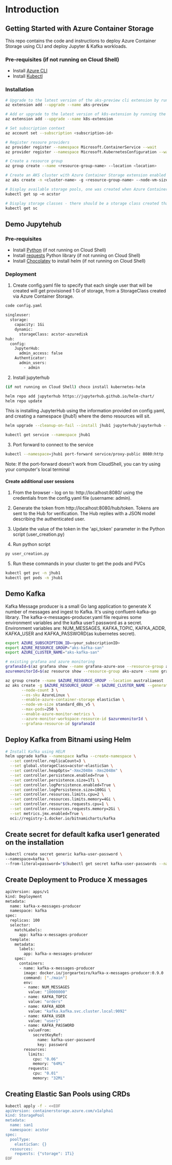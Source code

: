 # Introduction



## Getting Started with Azure Container Storage

This repo contains the code and instructions to deploy Azure Container Storage using CLI and deploy Jupyter & Kafka workloads.

### Pre-requisites (if not running on Cloud Shell)
* Install [Azure CLI](https://learn.microsoft.com/en-us/cli/azure/install-azure-cli-windows?tabs=azure-cli#install-or-update)
* Install [Kubectl](https://kubernetes.io/docs/tasks/tools/install-kubectl-windows/#install-kubectl-binary-with-curl-on-windows)

### Installation

```bash
# Upgrade to the latest version of the aks-preview cli extension by running the following command.
az extension add --upgrade --name aks-preview

# Add or upgrade to the latest version of k8s-extension by running the following command.
az extension add --upgrade --name k8s-extension

# Set subscription context
az account set --subscription <subscription-id>

# Register resoure providers
az provider register --namespace Microsoft.ContainerService --wait 
az provider register --namespace Microsoft.KubernetesConfiguration --wait

# Create a resource group
az group create --name <resource-group-name> --location <location>

# Create an AKS cluster with Azure Container Storage extension enabled
az aks create -n <cluster-name> -g <resource-group-name> --node-vm-size Standard_D4s_v3 --node-count 3 --enable-azure-container-storage azureDisk

# Display available storage pools, one was created when Azure Container Storage was enabled
kubectl get sp –n acstor

# Display storage classes - there should be a storage class created that corresponds to the storage pool
kubectl get sc
```

## Demo Jupytehub

### Pre-requisites
* Install [Python](https://www.python.org/downloads/windows/) (if not running on Cloud Shell)
* Install [requests](https://pypi.org/project/requests/) Python library (if not running on Cloud Shell)
* Install [Chocolatey](https://chocolatey.org/install) to install helm (if not running on Cloud Shell)

### Deployment

1. Create config.yaml file to specify that each single user that will be created will get provisioned 1 Gi of storage, from a StorageClass created via Azure Container Storage.

```bash
code config.yaml
```
```bash
singleuser:
  storage:
    capacity: 1Gi
    dynamic:
      storageClass: acstor-azuredisk
hub:
  config:
    JupyterHub:
      admin_access: false
    Authenticator:
      admin_users:
        - admin
```
2. Install jupyterhub


```bash
(if not running on Cloud Shell) choco install kubernetes-helm
```

```bash
helm repo add jupyterhub https://jupyterhub.github.io/helm-chart/
helm repo update
```
This is installing JupyterHub using the information provided on config.yaml, and creating a namespace (jhub1) where the demo resources will sit.
```bash
helm upgrade --cleanup-on-fail --install jhub1 jupyterhub/jupyterhub --namespace jhub1 --create-namespace --values config.yaml
```
```bash
kubectl get service --namespace jhub1
```

3. Port forward to connect to the service
```bash
kubectl --namespace=jhub1 port-forward service/proxy-public 8080:http
```
Note: If the port-forward doesn't work from CloudShell, you can try using your computer's local terminal

#### Create additional user sessions
1. From the browser - log on to: http://localhost:8080/ using the credentials from the config.yaml file (username: admin).

2. Generate the token from http://localhost:8080/hub/token. Tokens are sent to the Hub for verification. The Hub replies with a JSON model describing the authenticated user.

3. Update the value of the token in the 'api_token' parameter in the Python script (user_creation.py)

4. Run python script
```bash
py user_creation.py
```

5. Run these commands in your cluster to get the pods and PVCs
```bash
kubectl get pvc -n jhub1
kubectl get pods -n jhub1
```

## Demo Kafka
Kafka Message producer is a small Go lang application to generate X number of messages and ingest to Kafka. It's using confluent-kafka-go library. The kafka-x-messages-producer.yaml file requires some environment variables and the kafka user1 password as a secret. Environment variables are: NUM_MESSAGES, KAFKA_TOPIC, KAFKA_ADDR, KAFKA_USER and KAFKA_PASSWORD(as kubernetes secret).

```bash
export AZURE_SUBSCRIPTION_ID=<your_subscriptionID>
export AZURE_RESOURCE_GROUP="aks-kafka-san"
export AZURE_CLUSTER_NAME="aks-kafka-san"

# existing grafana and azure monitoring
grafanaId=$(az grafana show --name grafana-azure-ase --resource-group aks-azure --query id --output tsv)
azuremonitorId=$(az resource show --resource-group aks-azure --name grafana-azure-ase --resource-type "Microsoft.Monitor/accounts" --query id --output tsv)

az group create --name $AZURE_RESOURCE_GROUP --location australiaeast
az aks create -g $AZURE_RESOURCE_GROUP -n $AZURE_CLUSTER_NAME --generate-ssh-keys \
       --node-count 3 \
       --os-sku AzureLinux \
       --enable-azure-container-storage elasticSan \
       --node-vm-size standard_d8s_v5 \
       --max-pods=250 \
       --enable-azure-monitor-metrics \
       --azure-monitor-workspace-resource-id $azuremonitorId \
       --grafana-resource-id $grafanaId 
```

## Deploy Kafka from Bitnami using Helm

```bash
# Install Kafka using HELM
helm upgrade kafka --namespace kafka --create-namespace \
  --set controller.replicaCount=3 \
  --set global.storageClass=acstor-elasticSan \
  --set controller.heapOpts="-Xmx2048m -Xms2048m" \
  --set controller.persistence.enabled=True \
  --set controller.persistence.size=1Ti \
  --set controller.logPersistence.enabled=True \
  --set controller.logPersistence.size=100Gi \
  --set controller.resources.limits.cpu=2 \
  --set controller.resources.limits.memory=4Gi \
  --set controller.resources.requests.cpu=1 \
  --set controller.resources.requests.memory=2Gi \
  --set metrics.jmx.enabled=True \
  oci://registry-1.docker.io/bitnamicharts/kafka
```

## Create secret for default kafka user1 generated on the installation

```bash
kubectl create secret generic kafka-user-password \
--namespace=kafka \
--from-literal=password="$(kubectl get secret kafka-user-passwords --namespace kafka -o jsonpath='{.data.client-passwords}' | base64 -d | cut -d , -f 1)"
```

## Create Deployment to Produce X messages

```bash
apiVersion: apps/v1
kind: Deployment
metadata:
  name: kafka-x-messages-producer
  namespace: kafka
spec:
  replicas: 100
  selector:
    matchLabels:
      app: kafka-x-messages-producer
  template:
    metadata:
      labels:
        app: kafka-x-messages-producer
    spec:
      containers:
      - name: kafka-x-messages-producer
        image: docker.io/jorgearteiro/kafka-x-messages-producer:0.9.0
        command: ["./main"]
        env:
        - name: NUM_MESSAGES
          value: "10000000"
        - name: KAFKA_TOPIC
          value: "orders"
        - name: KAFKA_ADDR
          value: "kafka.kafka.svc.cluster.local:9092"
        - name: KAFKA_USER
          value: "user1"
        - name: KAFKA_PASSWORD
          valueFrom:
            secretKeyRef:
              name: kafka-user-password
              key: password
        resources:
          limits:
            cpu: "0.06"
            memory: "64Mi"
          requests:
            cpu: "0.01"
            memory: "32Mi"
```

## Creating Elastic San Pools using CRDs

```bash
kubectl apply -f - <<EOF
apiVersion: containerstorage.azure.com/v1alpha1
kind: StoragePool
metadata:
  name: san1
  namespace: acstor
spec:
  poolType:
    elasticSan: {}
  resources:
    requests: {"storage": 1Ti}
EOF
```

